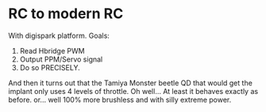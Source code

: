 # RC to modern RC
With digispark platform.
Goals:
1. Read Hbridge PWM
2. Output PPM/Servo signal
3. Do so PRECISELY.

And then it turns out that the Tamiya Monster beetle QD that would get the implant only uses 4 levels of throttle. Oh well... At least it behaves exactly as before. or... well 100% more brushless and with silly extreme power.
